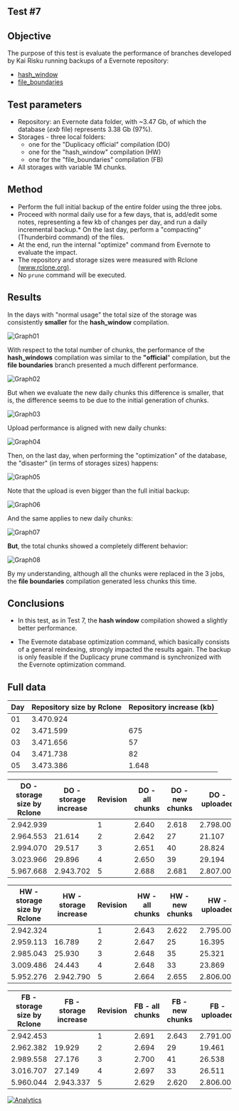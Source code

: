 ## Test #7

## Objective

The purpose of this test is evaluate the performance of branches developed by Kai Risku running backups of a Evernote repository:

* [hash_window](https://github.com/kairisku/duplicacy/tree/hash_window)
* [file_boundaries](https://github.com/kairisku/duplicacy/tree/file_boundaries)

## Test parameters

* Repository: an Evernote data folder, with ~3.47 Gb, of which the database (*exb* file) represents 3.38 Gb (97%).
* Storages - three local folders:
	* one for the "Duplicacy official" compilation (DO)
	* one for the "hash_window" compilation (HW)
	* one for the "file_boundaries" compilation (FB)
* All storages with variable 1M chunks.
	
## Method

* Perform the full initial backup of the entire folder using the three jobs.
* Proceed with normal daily use for a few days, that is, add/edit some notes, representing a few kb of changes per day, and run a daily incremental backup.* On the last day, perform a "compacting" (Thunderbird command) of the files.
* At the end, run the internal "optimize" command from Evernote to evaluate the impact.
* The repository and storage sizes were measured with Rclone [(www.rclone.org)](http://www.rclone.org).
* No ```prune``` command will be executed.

## Results

In the days with "normal usage" the total size of the storage was consistently **smaller** for the **hash_window** compilation.

![Graph01][1]

With respect to the total number of chunks, the performance of the **hash_windows** compilation was similar to the **"official**" compilation, but the **file boundaries** branch presented a much different performance.

![Graph02][2]

But when we evaluate the new daily chunks this difference is smaller, that is, the difference seems to be due to the initial generation of chunks.

![Graph03][3]

Upload performance is aligned with new daily chunks:

![Graph04][4]

Then, on the last day, when performing the "optimization" of the database, the "disaster" (in terms of storages sizes) happens:

![Graph05][5]

Note that the upload is even bigger than the full initial backup:

![Graph06][6]

And the same applies to new daily chunks:

![Graph07][7]

**But**, the total chunks showed a completely different behavior:

![Graph08][8]

By my understanding, although all the chunks were replaced in the 3 jobs, the **file boundaries** compilation generated less chunks this time.

## Conclusions

* In this test, as in Test 7, the **hash window** compilation showed a slightly better performance.

* The Evernote database optimization command, which basically consists of a general reindexing, strongly impacted the results again. The backup is only feasible if the Duplicacy prune command is synchronized with the Evernote optimization command.

## 

  [1]: https://raw.githubusercontent.com/TowerBR/backup_software_testing/master/images/test08/graph01.png
  [2]: https://raw.githubusercontent.com/TowerBR/backup_software_testing/master/images/test08/graph02.png
  [3]: https://raw.githubusercontent.com/TowerBR/backup_software_testing/master/images/test08/graph03.png  
  [4]: https://raw.githubusercontent.com/TowerBR/backup_software_testing/master/images/test08/graph04.png  
  [5]: https://raw.githubusercontent.com/TowerBR/backup_software_testing/master/images/test08/graph05.png  
  [6]: https://raw.githubusercontent.com/TowerBR/backup_software_testing/master/images/test08/graph06.png    
  [7]: https://raw.githubusercontent.com/TowerBR/backup_software_testing/master/images/test08/graph07.png   
  [8]: https://raw.githubusercontent.com/TowerBR/backup_software_testing/master/images/test08/graph08.png     

  ## Full data

| Day | Repository   size     by Rclone | Repository   increase     (kb) |
|-----|---------------------------------|--------------------------------|
|  01 |                       3.470.924 |                                |
|  02 |                       3.471.599 |                            675 |
|  03 |                       3.471.656 |                             57 |
|  04 |                       3.471.738 |                             82 |
|  05 |                       3.473.386 |                          1.648 |

| DO - storage size by Rclone | DO - storage increase | Revision | DO - all chunks | DO - new chunks | DO - uploaded | backup time - Complete (1M VAR) |
|-----------------------------|-----------------------|----------|-----------------|-----------------|---------------|---------------------------------|
|                   2.942.939 |                       |     1    |           2.640 |           2.618 |     2.798.000 |              05:17              |
|                   2.964.553 |                21.614 |     2    |           2.642 |              27 |        21.107 |              01:07              |
|                   2.994.070 |                29.517 |     3    |           2.651 |              40 |        28.824 |              01:46              |
|                   3.023.966 |                29.896 |     4    |           2.650 |              39 |        29.194 |              01:32              |
|                   5.967.668 |             2.943.702 |     5    |           2.688 |           2.681 |     2.807.000 |              04:16              |
  
| HW - storage size by Rclone | HW - storage increase | Revision | HW - all chunks | HW - new chunks | HW - uploaded | backup time - DB (1M FIX) |
|-----------------------------|-----------------------|----------|-----------------|-----------------|---------------|---------------------------|
|                   2.942.324 |                       |     1    |           2.643 |           2.622 |     2.795.000 |           04:41           |
|                   2.959.113 |                16.789 |     2    |           2.647 |              25 |        16.395 |           01:22           |
|                   2.985.043 |                25.930 |     3    |           2.648 |              35 |        25.321 |           01:32           |
|                   3.009.486 |                24.443 |     4    |           2.648 |              33 |        23.869 |           01:30           |
|                   5.952.276 |             2.942.790 |     5    |           2.664 |           2.655 |     2.806.000 |           06:20           |  

| FB - storage size by Rclone | FB - storage increase | Revision | FB - all chunks | FB - new chunks | FB - uploaded | backup time - DB (1M FIX) |
|-----------------------------|-----------------------|----------|-----------------|-----------------|---------------|---------------------------|
|                   2.942.453 |                       |     1    |           2.691 |           2.643 |     2.791.000 |           03:17           |
|                   2.962.382 |                19.929 |     2    |           2.694 |              29 |        19.461 |           01:07           |
|                   2.989.558 |                27.176 |     3    |           2.700 |              41 |        26.538 |           01:22           |
|                   3.016.707 |                27.149 |     4    |           2.697 |              33 |        26.511 |           01:17           |
|                   5.960.044 |             2.943.337 |     5    |           2.629 |           2.620 |     2.806.000 |           04:38           |  
  
[![Analytics](https://ga-beacon.appspot.com/UA-113708097-1/test_08?pixel)](https://github.com/igrigorik/ga-beacon)
